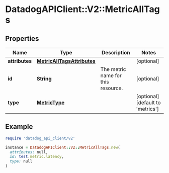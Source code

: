 # DatadogAPIClient::V2::MetricAllTags

## Properties

| Name           | Type                                                      | Description                        | Notes                                    |
| -------------- | --------------------------------------------------------- | ---------------------------------- | ---------------------------------------- |
| **attributes** | [**MetricAllTagsAttributes**](MetricAllTagsAttributes.md) |                                    | [optional]                               |
| **id**         | **String**                                                | The metric name for this resource. | [optional]                               |
| **type**       | [**MetricType**](MetricType.md)                           |                                    | [optional][default to &#39;metrics&#39;] |

## Example

```ruby
require 'datadog_api_client/v2'

instance = DatadogAPIClient::V2::MetricAllTags.new(
  attributes: null,
  id: test.metric.latency,
  type: null
)
```
